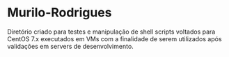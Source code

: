 # Murilo-Rodrigues

Diretório criado para testes e manipulação de shell scripts voltados para CentOS 7.x executados em VMs com a finalidade de serem utilizados após validações em servers de desenvolvimento.
